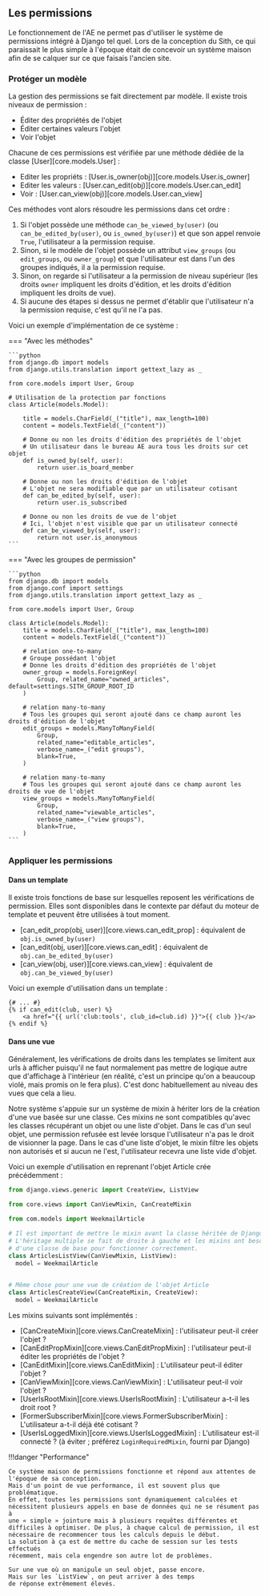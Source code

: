 
## Les permissions

Le fonctionnement de l'AE ne permet pas d'utiliser le système de permissions
intégré à Django tel quel. Lors de la conception du Sith, ce qui paraissait le
plus simple à l'époque était de concevoir un système maison afin de se calquer
sur ce que faisais l'ancien site.

### Protéger un modèle

La gestion des permissions se fait directement par modèle.
Il existe trois niveaux de permission :

- Éditer des propriétés de l'objet
- Éditer certaines valeurs l'objet
- Voir l'objet

Chacune de ces permissions est vérifiée par une méthode
dédiée de la classe [User][core.models.User] :

- Editer les propriéts : [User.is_owner(obj)][core.models.User.is_owner]
- Editer les valeurs : [User.can_edit(obj)][core.models.User.can_edit]
- Voir : [User.can_view(obj)][core.models.User.can_view]

Ces méthodes vont alors résoudre les permissions
dans cet ordre :

1. Si l'objet possède une méthode `can_be_viewed_by(user)` 
   (ou `can_be_edited_by(user)`, ou `is_owned_by(user)`)
   et que son appel renvoie `True`, l'utilisateur a la permission requise.
2. Sinon, si le modèle de l'objet possède un attribut `view_groups`
   (ou `edit_groups`, ou `owner_group`) et que l'utilisateur
   est dans l'un des groupes indiqués, il a la permission requise.
3. Sinon, on regarde si l'utilisateur a la permission de niveau supérieur
   (les droits `owner` impliquent les droits d'édition, et les droits
   d'édition impliquent les droits de vue).
4. Si aucune des étapes si dessus ne permet d'établir que l'utilisateur
   n'a la permission requise, c'est qu'il ne l'a pas.

Voici un exemple d'implémentation de ce système :

=== "Avec les méthodes"

    ```python
    from django.db import models
    from django.utils.translation import gettext_lazy as _

    from core.models import User, Group

    # Utilisation de la protection par fonctions
    class Article(models.Model):

        title = models.CharField(_("title"), max_length=100)
        content = models.TextField(_("content"))

        # Donne ou non les droits d'édition des propriétés de l'objet
        # Un utilisateur dans le bureau AE aura tous les droits sur cet objet
        def is_owned_by(self, user):
            return user.is_board_member

        # Donne ou non les droits d'édition de l'objet
        # L'objet ne sera modifiable que par un utilisateur cotisant
        def can_be_edited_by(self, user):
            return user.is_subscribed

        # Donne ou non les droits de vue de l'objet
        # Ici, l'objet n'est visible que par un utilisateur connecté
        def can_be_viewed_by(self, user):
            return not user.is_anonymous
    ```

=== "Avec les groupes de permission"

    ```python
    from django.db import models
    from django.conf import settings
    from django.utils.translation import gettext_lazy as _

    from core.models import User, Group

    class Article(models.Model):
        title = models.CharField(_("title"), max_length=100)
        content = models.TextField(_("content"))

        # relation one-to-many
        # Groupe possédant l'objet
        # Donne les droits d'édition des propriétés de l'objet
        owner_group = models.ForeignKey(
            Group, related_name="owned_articles", default=settings.SITH_GROUP_ROOT_ID
        )
        
        # relation many-to-many
        # Tous les groupes qui seront ajouté dans ce champ auront les droits d'édition de l'objet
        edit_groups = models.ManyToManyField(
            Group,
            related_name="editable_articles",
            verbose_name=_("edit groups"),
            blank=True,
        )
    
        # relation many-to-many
        # Tous les groupes qui seront ajouté dans ce champ auront les droits de vue de l'objet
        view_groups = models.ManyToManyField(
            Group,
            related_name="viewable_articles",
            verbose_name=_("view groups"),
            blank=True,
        )
    ```

### Appliquer les permissions

#### Dans un template

Il existe trois fonctions de base sur lesquelles 
reposent les vérifications de permission. 
Elles sont disponibles dans le contexte par défaut du 
moteur de template et peuvent être utilisées à tout moment.

- [can_edit_prop(obj, user)][core.views.can_edit_prop] : équivalent de `obj.is_owned_by(user)`
- [can_edit(obj, user)][core.views.can_edit] : équivalent de `obj.can_be_edited_by(user)`
- [can_view(obj, user)][core.views.can_view] : équivalent de `obj.can_be_viewed_by(user)`

Voici un exemple d'utilisation dans un template :

```jinja
{# ... #}
{% if can_edit(club, user) %}
    <a href="{{ url('club:tools', club_id=club.id) }}">{{ club }}</a>
{% endif %}
```

#### Dans une vue

Généralement, les vérifications de droits dans les templates
se limitent aux urls à afficher puisqu'il 
ne faut normalement pas mettre de logique autre que d'affichage à l'intérieur
(en réalité, c'est un principe qu'on a beaucoup violé, mais promis on le fera plus).
C'est donc habituellement au niveau des vues que cela a lieu.

Notre système s'appuie sur un système de mixin
à hériter lors de la création d'une vue basée sur une classe.
Ces mixins ne sont compatibles qu'avec les classes récupérant
un objet ou une liste d'objet.
Dans le cas d'un seul objet, 
une permission refusée est levée lorsque l'utilisateur
n'a pas le droit de visionner la page. 
Dans le cas d'une liste d'objet,
le mixin filtre les objets non autorisés et si aucun ne l'est,
l'utilisateur recevra une liste vide d'objet.

Voici un exemple d'utilisation en reprenant l'objet Article crée précédemment :

```python
from django.views.generic import CreateView, ListView

from core.views import CanViewMixin, CanCreateMixin

from com.models import WeekmailArticle

# Il est important de mettre le mixin avant la classe héritée de Django
# L'héritage multiple se fait de droite à gauche et les mixins ont besoin
# d'une classe de base pour fonctionner correctement.
class ArticlesListView(CanViewMixin, ListView):
  model = WeekmailArticle

  
# Même chose pour une vue de création de l'objet Article
class ArticlesCreateView(CanCreateMixin, CreateView):
  model = WeekmailArticle
```

Les mixins suivants sont implémentés :

- [CanCreateMixin][core.views.CanCreateMixin] : l'utilisateur peut-il créer l'objet ?
- [CanEditPropMixin][core.views.CanEditPropMixin] : l'utilisateur peut-il éditer les propriétés de l'objet ?
- [CanEditMixin][core.views.CanEditMixin] : L'utilisateur peut-il éditer l'objet ?
- [CanViewMixin][core.views.CanViewMixin] : L'utilisateur peut-il voir l'objet ?
- [UserIsRootMixin][core.views.UserIsRootMixin] : L'utilisateur a-t-il les droit root ?
- [FormerSubscriberMixin][core.views.FormerSubscriberMixin] : L'utilisateur a-t-il déjà été cotisant ?
- [UserIsLoggedMixin][core.views.UserIsLoggedMixin] : L'utilisateur est-il connecté ?
  (à éviter ; préférez `LoginRequiredMixin`, fourni par Django)

!!!danger "Performance"

    Ce système maison de permissions fonctionne et répond aux attentes de l'époque de sa conception.  
    Mais d'un point de vue performance, il est souvent plus que problématique.
    En effet, toutes les permissions sont dynamiquement calculées et
    nécessitent plusieurs appels en base de données qui ne se résument pas à
    une « simple » jointure mais à plusieurs requêtes différentes et
    difficiles à optimiser. De plus, à chaque calcul de permission, il est
    nécessaire de recommencer tous les calculs depuis le début.  
    La solution à ça est de mettre du cache de session sur les tests effectués
    récemment, mais cela engendre son autre lot de problèmes.

    Sur une vue où on manipule un seul objet, passe encore.
    Mais sur les `ListView`, on peut arriver à des temps
    de réponse extrêmement élevés.

